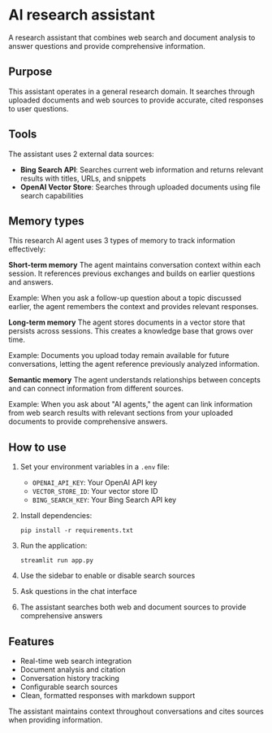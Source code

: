 # AI research assistant

A research assistant that combines web search and document analysis to answer questions and provide comprehensive information.

## Purpose

This assistant operates in a general research domain. It searches through uploaded documents and web sources to provide accurate, cited responses to user questions.

## Tools

The assistant uses 2 external data sources:

- **Bing Search API**: Searches current web information and returns relevant results with titles, URLs, and snippets
- **OpenAI Vector Store**: Searches through uploaded documents using file search capabilities

## Memory types

This research AI agent uses 3 types of memory to track information effectively:

**Short-term memory**
The agent maintains conversation context within each session. It references previous exchanges and builds on earlier questions and answers.

Example: When you ask a follow-up question about a topic discussed earlier, the agent remembers the context and provides relevant responses.

**Long-term memory**
The agent stores documents in a vector store that persists across sessions. This creates a knowledge base that grows over time.

Example: Documents you upload today remain available for future conversations, letting the agent reference previously analyzed information.

**Semantic memory**
The agent understands relationships between concepts and can connect information from different sources.

Example: When you ask about "AI agents," the agent can link information from web search results with relevant sections from your uploaded documents to provide comprehensive answers.

## How to use

1. Set your environment variables in a `.env` file:
   - `OPENAI_API_KEY`: Your OpenAI API key
   - `VECTOR_STORE_ID`: Your vector store ID
   - `BING_SEARCH_KEY`: Your Bing Search API key

2. Install dependencies:
   ```
   pip install -r requirements.txt
   ```

3. Run the application:
   ```
   streamlit run app.py
   ```

4. Use the sidebar to enable or disable search sources
5. Ask questions in the chat interface
6. The assistant searches both web and document sources to provide comprehensive answers

## Features

- Real-time web search integration
- Document analysis and citation
- Conversation history tracking
- Configurable search sources
- Clean, formatted responses with markdown support

The assistant maintains context throughout conversations and cites sources when providing information.